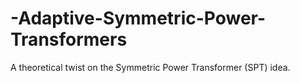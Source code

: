 # -Adaptive-Symmetric-Power-Transformers
A theoretical twist on the Symmetric Power Transformer (SPT) idea.
